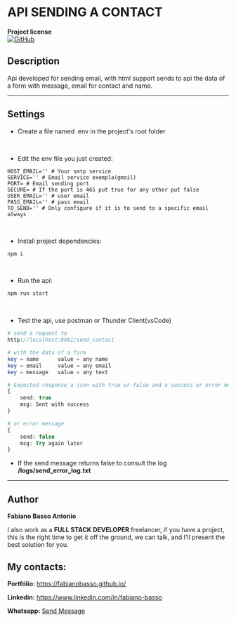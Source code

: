
# API SENDING A CONTACT

**Project license**   
[![GitHub](https://img.shields.io/github/license/fabianobasso/Jogo_De_Xadrez)](https://github.com/fabianobasso/api_send_email/blob/master/LICENSE) 

## Description
Api developed for sending email, with html support sends to api the data of a form with message, email for contact and name.

---

## Settings
- Create a file named .env in the project's root folder

<br>

- Edit the env file you just created:
```env
HOST_EMAIL='' # Your smtp service
SERVICE='' # Email service exempla(gmail)
PORT= # Email sending port
SECURE= # If the port is 465 put true for any other put false
USER_EMAIL='' # user email
PASS_EMAIL='' # pass email
TO_SEND='' # Only configure if it is to send to a specific email always

```

<br>

- Install project dependencies:
```bash
npm i
```

<br>

- Run the api:
```bash
npm run start
```

<br>

- Test the api, use postman or Thunder Client(vsCode)
```php
# send a request to
http://localhost:8081/send_contact

# with the data of a form
key = name      value = any name
key = email     value = any email
key = message   value = any text

# Expected response a json with true or false and a success or error message
{
    send: true
    msg: Sent with success
}

# or error message
{
    send: false
    msg: Try again later
}
```

- If the send message returns false to consult the log **/logs/send_error_log.txt**

---

## Author

**Fabiano Basso Antonio**

I also work as a **FULL STACK DEVELOPER** freelancer, if you have a project, this is the right time to get it off the ground, we can talk, and I'll present the best solution for you.


## My contacts:
**Portfólio:** https://fabianobasso.github.io/

**Linkedin:** https://www.linkedin.com/in/fabiano-basso

**Whatsapp:** [Send Message](https://api.whatsapp.com/send?phone=5519999979098)
